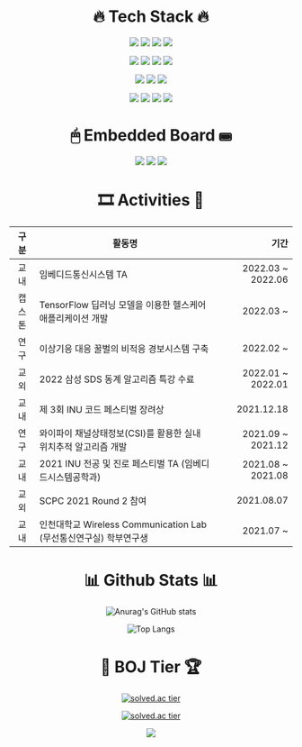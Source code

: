 <div align="center">
  
 
# 🔥 Tech Stack 🔥
<img src="https://img.shields.io/badge/C-pink?style={flat}&logo=C&logoColor=blue"/>  <img src="https://img.shields.io/badge/C++-blue?style={flat}&logo=Cplusplus&logoColor=white"/> <img src="https://img.shields.io/badge/C Sharp-green?style={flat}&logo=csharp&logoColor=239120"/> <img src="https://img.shields.io/badge/Python-white?style={flat}&logo=python&logoColor=blue"/>  
  
  
  <img src="https://img.shields.io/badge/JavaScript-gray?style={flat}&logo=javascript&logoColor=yellow"/> <img src="https://img.shields.io/badge/Node.js-white?style={flat}&logo=node.js&logoColor=blue"/> <img src="https://img.shields.io/badge/Xamarin-skyblue?style={flat}&logo=Xamarin&logoColor=3498DB"/> <img src="https://img.shields.io/badge/Kotlin-Purple?style={flat}&logo=Kotlin&logoColor=7F52FF"/> 
  
  
  <img src="https://img.shields.io/badge/Linux-black?style={flat}&logo=Linux&logoColor=FCC624"/> <img src="https://img.shields.io/badge/Ubuntu-yellow?style={flat}&logo=Ubuntu&logoColor=E95420"/> <img src="https://img.shields.io/badge/TensorFlowLite-black?style={flat}&logo=TensorFlow&logoColor=orange"/> 
  
  
  <img src="https://img.shields.io/badge/MySQL-red?style={flat}&logo=mysql&logoColor=blue"/>  <img src="https://img.shields.io/badge/AWS-orange?style={flat}&logo=amazonaws&logoColor=black"/> <img src="https://img.shields.io/badge/Github-gray?style={flat}&logo=GitHub&logoColor=black"/>  <img src="https://img.shields.io/badge/Gitlab-black?style={flat}&logo=GitLab&logoColor=orange"/>
  

#
# 🖱 Embedded Board ⌨
<img src="https://img.shields.io/badge/Arduino-yellow?style={flat}&logo=arduino&logoColor=sky"/>  <img src="https://img.shields.io/badge/Raspberry Pi-white?style={flat}&logo=raspberrypi&logoColor=purple"/>  <img src="https://img.shields.io/badge/ESP32-gray?style={flat}&logo=Espressif&logoColor=red"/>

  
#
# 🎞 Activities 🎨
  
  
  
  | **구분** | **활동명** | **기간** |
  |:---:|---|---:|
  | 교내 | 임베디드통신시스템 TA | 2022.03 ~ 2022.06|
  | 캡스톤 | TensorFlow 딥러닝 모델을 이용한 헬스케어 애플리케이션 개발 | 2022.03 ~ |
  | 연구 | 이상기응 대응 꿀벌의 비적응 경보시스템 구축 | 2022.02 ~ |
  | 교외 | 2022 삼성 SDS 동계 알고리즘 특강 수료 | 2022.01 ~ 2022.01 |
  | 교내 | 제 3회 INU 코드 페스티벌 장려상 | 2021.12.18 |
  | 연구 | 와이파이 채널상태정보(CSI)를 활용한 실내 위치추적 알고리즘 개발 | 2021.09 ~ 2021.12 |
  | 교내 | 2021 INU 전공 및 진로 페스티벌 TA (임베디드시스템공학과) | 2021.08 ~ 2021.08 |
  | 교외 | SCPC 2021 Round 2 참여 | 2021.08.07 |
  | 교내 | 인천대학교 Wireless Communication Lab (무선통신연구실) 학부연구생 | 2021.07 ~ |
  

  
  
  
#
# 📊 Github Stats 📊
![Anurag's GitHub stats](https://github-readme-stats.vercel.app/api?username=Judgement9882&show_icons=true&theme=cobalt)

![Top Langs](https://github-readme-stats.vercel.app/api/top-langs/?username=Judgement9882&layout=compact&theme=dracula)

  
#
# 🥇 BOJ Tier 🏆
  
[![solved.ac tier](http://mazassumnida.wtf/api/mini/generate_badge?boj=judgement)](https://solved.ac/judgement)
  
  
[![solved.ac tier](http://mazassumnida.wtf/api/v2/generate_badge?boj=Judgement)](https://solved.ac/judgement)
  
  
  <img src="http://mazandi.herokuapp.com/api?handle=judgement&theme=warm"/>
  
</div>


